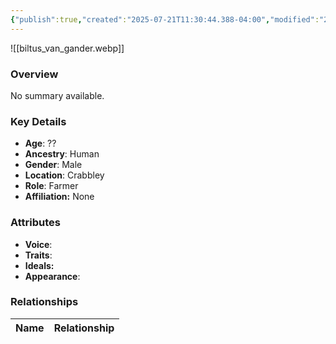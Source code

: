 ```yaml
---
{"publish":true,"created":"2025-07-21T11:30:44.388-04:00","modified":"2025-07-27T17:21:11.124-04:00","published":"2025-07-27T17:21:11.124-04:00","cssclasses":"","Age":"??","Ancestry":"Human","Gender":"Male","Location":["Crabbley"],"Role":["Farmer"],"Affiliation":["None"],"Appearances":["[[00 -The High Rollers Campaign-]]"]}
---
```



![[biltus_van_gander.webp]]

### Overview
No summary available.

### Key Details
- **Age**: ??
- **Ancestry**: Human
- **Gender**: Male
- **Location**: Crabbley
- **Role**: Farmer
- **Affiliation:** None

### Attributes
- **Voice**: 
- **Traits**: 
- **Ideals:** 
- **Appearance**:

### Relationships

| Name  | Relationship |
| ----- | ------------ |
